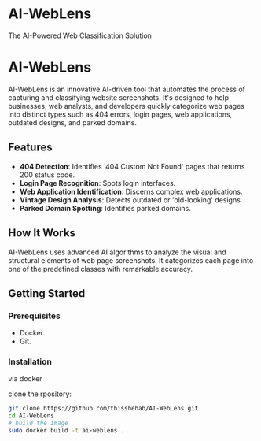 # AI-WebLens
The AI-Powered Web Classification Solution
# AI-WebLens

AI-WebLens is an innovative AI-driven tool that automates the process of capturing and classifying website screenshots. It's designed to help businesses, web analysts, and developers quickly categorize web pages into distinct types such as 404 errors, login pages, web applications, outdated designs, and parked domains.

## Features

- **404 Detection**: Identifies '404 Custom Not Found' pages that returns 200 status code.
- **Login Page Recognition**: Spots login interfaces.
- **Web Application Identification**: Discerns complex web applications.
- **Vintage Design Analysis**: Detects outdated or 'old-looking' designs.
- **Parked Domain Spotting**: Identifies parked domains.

## How It Works

AI-WebLens uses advanced AI algorithms to analyze the visual and structural elements of web page screenshots. It categorizes each page into one of the predefined classes with remarkable accuracy.


## Getting Started

### Prerequisites

- Docker.
- Git.

### Installation
via docker

clone the rpository:

```bash
git clone https://github.com/thisshehab/AI-WebLens.git
cd AI-WebLens
# build the image
sudo docker build -t ai-weblens .
```
